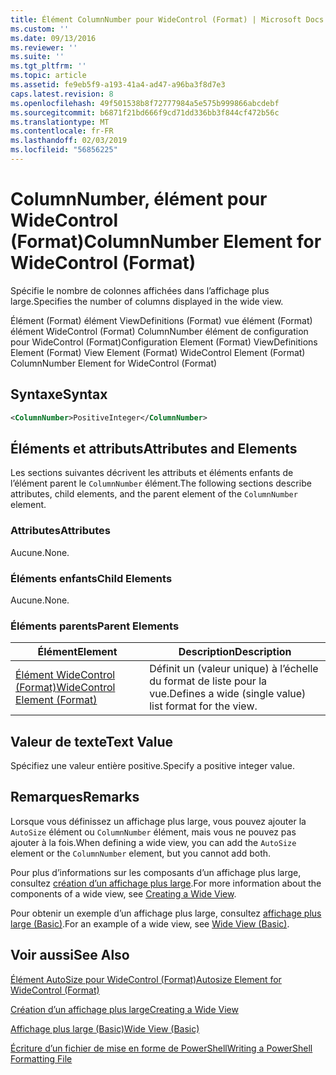 ```yaml
---
title: Élément ColumnNumber pour WideControl (Format) | Microsoft Docs
ms.custom: ''
ms.date: 09/13/2016
ms.reviewer: ''
ms.suite: ''
ms.tgt_pltfrm: ''
ms.topic: article
ms.assetid: fe9eb5f9-a193-41a4-ad47-a96ba3f8d7e3
caps.latest.revision: 8
ms.openlocfilehash: 49f501538b8f72777984a5e575b999866abcdebf
ms.sourcegitcommit: b6871f21bd666f9cd71dd336bb3f844cf472b56c
ms.translationtype: MT
ms.contentlocale: fr-FR
ms.lasthandoff: 02/03/2019
ms.locfileid: "56856225"
---
```

# <a name="columnnumber-element-for-widecontrol-format"></a><span data-ttu-id="a8d41-102">ColumnNumber, élément pour WideControl (Format)</span><span class="sxs-lookup"><span data-stu-id="a8d41-102">ColumnNumber Element for WideControl (Format)</span></span>

<span data-ttu-id="a8d41-103">Spécifie le nombre de colonnes affichées dans l’affichage plus large.</span><span class="sxs-lookup"><span data-stu-id="a8d41-103">Specifies the number of columns displayed in the wide view.</span></span>

<span data-ttu-id="a8d41-104">Élément (Format) élément ViewDefinitions (Format) vue élément (Format) élément WideControl (Format) ColumnNumber élément de configuration pour WideControl (Format)</span><span class="sxs-lookup"><span data-stu-id="a8d41-104">Configuration Element (Format) ViewDefinitions Element (Format) View Element (Format) WideControl Element (Format) ColumnNumber Element for WideControl (Format)</span></span>

## <a name="syntax"></a><span data-ttu-id="a8d41-105">Syntaxe</span><span class="sxs-lookup"><span data-stu-id="a8d41-105">Syntax</span></span>

```xml
<ColumnNumber>PositiveInteger</ColumnNumber>
```

## <a name="attributes-and-elements"></a><span data-ttu-id="a8d41-106">Éléments et attributs</span><span class="sxs-lookup"><span data-stu-id="a8d41-106">Attributes and Elements</span></span>

<span data-ttu-id="a8d41-107">Les sections suivantes décrivent les attributs et éléments enfants de l’élément parent le `ColumnNumber` élément.</span><span class="sxs-lookup"><span data-stu-id="a8d41-107">The following sections describe attributes, child elements, and the parent element of the `ColumnNumber` element.</span></span>

### <a name="attributes"></a><span data-ttu-id="a8d41-108">Attributes</span><span class="sxs-lookup"><span data-stu-id="a8d41-108">Attributes</span></span>

<span data-ttu-id="a8d41-109">Aucune.</span><span class="sxs-lookup"><span data-stu-id="a8d41-109">None.</span></span>

### <a name="child-elements"></a><span data-ttu-id="a8d41-110">Éléments enfants</span><span class="sxs-lookup"><span data-stu-id="a8d41-110">Child Elements</span></span>

<span data-ttu-id="a8d41-111">Aucune.</span><span class="sxs-lookup"><span data-stu-id="a8d41-111">None.</span></span>

### <a name="parent-elements"></a><span data-ttu-id="a8d41-112">Éléments parents</span><span class="sxs-lookup"><span data-stu-id="a8d41-112">Parent Elements</span></span>

|<span data-ttu-id="a8d41-113">Élément</span><span class="sxs-lookup"><span data-stu-id="a8d41-113">Element</span></span>|<span data-ttu-id="a8d41-114">Description</span><span class="sxs-lookup"><span data-stu-id="a8d41-114">Description</span></span>|
|-------------|-----------------|
|[<span data-ttu-id="a8d41-115">Élément WideControl (Format)</span><span class="sxs-lookup"><span data-stu-id="a8d41-115">WideControl Element (Format)</span></span>](./widecontrol-element-format.md)|<span data-ttu-id="a8d41-116">Définit un (valeur unique) à l’échelle du format de liste pour la vue.</span><span class="sxs-lookup"><span data-stu-id="a8d41-116">Defines a wide (single value) list format for the view.</span></span>|

## <a name="text-value"></a><span data-ttu-id="a8d41-117">Valeur de texte</span><span class="sxs-lookup"><span data-stu-id="a8d41-117">Text Value</span></span>

<span data-ttu-id="a8d41-118">Spécifiez une valeur entière positive.</span><span class="sxs-lookup"><span data-stu-id="a8d41-118">Specify a positive integer value.</span></span>

## <a name="remarks"></a><span data-ttu-id="a8d41-119">Remarques</span><span class="sxs-lookup"><span data-stu-id="a8d41-119">Remarks</span></span>

<span data-ttu-id="a8d41-120">Lorsque vous définissez un affichage plus large, vous pouvez ajouter la `AutoSize` élément ou `ColumnNumber` élément, mais vous ne pouvez pas ajouter à la fois.</span><span class="sxs-lookup"><span data-stu-id="a8d41-120">When defining a wide view, you can add the `AutoSize` element or the `ColumnNumber` element, but you cannot add both.</span></span>

<span data-ttu-id="a8d41-121">Pour plus d’informations sur les composants d’un affichage plus large, consultez [création d’un affichage plus large](./creating-a-wide-view.md).</span><span class="sxs-lookup"><span data-stu-id="a8d41-121">For more information about the components of a wide view, see [Creating a Wide View](./creating-a-wide-view.md).</span></span>

<span data-ttu-id="a8d41-122">Pour obtenir un exemple d’un affichage plus large, consultez [affichage plus large (Basic)](./wide-view-basic.md).</span><span class="sxs-lookup"><span data-stu-id="a8d41-122">For an example of a wide view, see [Wide View (Basic)](./wide-view-basic.md).</span></span>

## <a name="see-also"></a><span data-ttu-id="a8d41-123">Voir aussi</span><span class="sxs-lookup"><span data-stu-id="a8d41-123">See Also</span></span>

[<span data-ttu-id="a8d41-124">Élément AutoSize pour WideControl (Format)</span><span class="sxs-lookup"><span data-stu-id="a8d41-124">Autosize Element for WideControl (Format)</span></span>](./autosize-element-for-widecontrol-format.md)

[<span data-ttu-id="a8d41-125">Création d’un affichage plus large</span><span class="sxs-lookup"><span data-stu-id="a8d41-125">Creating a Wide View</span></span>](./creating-a-wide-view.md)

[<span data-ttu-id="a8d41-126">Affichage plus large (Basic)</span><span class="sxs-lookup"><span data-stu-id="a8d41-126">Wide View (Basic)</span></span>](./wide-view-basic.md)

[<span data-ttu-id="a8d41-127">Écriture d’un fichier de mise en forme de PowerShell</span><span class="sxs-lookup"><span data-stu-id="a8d41-127">Writing a PowerShell Formatting File</span></span>](./writing-a-powershell-formatting-file.md)
